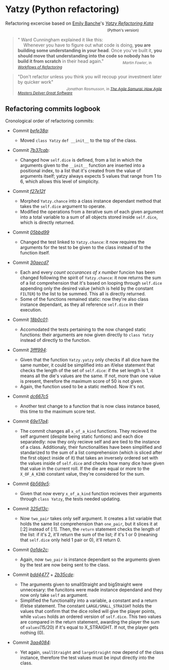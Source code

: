 # Yatzy (Python refactoring)
Refactoring excercise based on [Emily Banche](https://github.com/emilybache)'s [*Yatzy Refactoring Kata*](https://github.com/emilybache/Yatzy-Refactoring-Kata/tree/main/python) \
&emsp; &emsp; &emsp; &emsp; &emsp; &emsp; &emsp; &emsp; &emsp; &emsp; &emsp; &emsp; &emsp; &emsp; &emsp; &emsp; &emsp; &emsp; <sub>(Python's version)</sub> 

> " Ward Cunningham explained it like this:  
> &emsp; Whenever you have to figure out what code is doing, **you are building some understanding in your head**. Once you've built it, **you should move that understanding into the code so nobody has to build it from scratch** in their head again."  &emsp;&emsp;&emsp;&emsp;<sub>*Martin Fowler*, in [*Workflows of Refactoring*](https://martinfowler.com/articles/workflowsOfRefactoring/)</sub>

> "Don't refactor unless you think you will recoup your investment later by quicker work"
> \
> &emsp;&emsp;&emsp;&emsp;&emsp;&emsp;&emsp;&emsp;&emsp;&emsp;&emsp;<sub>*Jonathan Rasmusson*, in [*The Agile Samurai: How Agile Masters Deliver Great Software*](https://www.amazon.com/Agile-Samurai-Software-Pragmatic-Programmers/dp/1934356581)</sub>



## Refactoring commits logbook
Cronological order of refactoring commits: 

- Commit [*befe38a*](https://github.com/MMSS99/Yatzy-Refactor-py/commit/befe38a43f2a4f625bf8e1dd86005c81fb401e40):
    - Moved `class Yatzy` `def __init__` to the top of the class. 

- Commit [*7b37cab*](https://github.com/MMSS99/Yatzy-Refactor-py/commit/7b37cabfb088fd5e3f3d26d91537f8928025cad8):
    - Changed how `self.dice` is defined, from a list in which the arguments given to the `__init__` function are inserted into a positional index, to a list that it's created from the value of arguments itself; yatzy always expects 5 values that range from 1 to 6, which allows this level of simplicity.

- Commit [*f27e12f*](https://github.com/MMSS99/Yatzy-Refactor-py/commit/f27e12f7f294cc1481cbaf3c850b51b5bbc1991c)
    - Morphed `Yatzy.chance` into a class instance dependant method that takes the `self.dice` argument to operate.
    - Modified the operations from a iterative sum of each given argument into a total variable to a sum of all objects stored inside `self.dice`, which is directly returned.

- Commit [*05bbd99*](https://github.com/MMSS99/Yatzy-Refactor-py/commit/05bbd992f99c04f79440f5658842c87b2fcd906b)
    - Changed the test linked to `Yatzy.chance`: it now requires the arguments for the test to be given to the class instead of to the function itself. 

- Commit [*30aecd7*](https://github.com/MMSS99/Yatzy-Refactor-py/commit/30aecd766a6ec8e3bde1eb1ad97b6ef762a5148c)
    - Each and every *count occurances of x number* funcion has been changed following the spirit of `Yatzy.chance`: it now returns the sum of a list comprehension that it's based on looping through `self.dice` appending only the desired value (which is held by the constant `FILTER`) to the list to be summed. This all is directly returned.
    - Some of the functions remained static: now they're also class instance dependant, as they all reference `self.dice` in their execution.

- Commit [*18b0c01*](https://github.com/MMSS99/Yatzy-Refactor-py/commit/18b0c01f51def9b7c3307ea9ff56ca7137396e78):
    - Accomodated the tests pertaining to the now changed static functions: their arguments are now given directly to `class Yatzy` instead of directly to the function.

- Commit [*3fff994*](https://github.com/MMSS99/Yatzy-Refactor-py/commit/3fff994d67ad1887ff6c1d4c67226e525278d98e):
    - Given that the function `Yatzy.yatzy` only checks if all dice have the same number, it could be simplified into an if/else statement that checks the length of the set of `self.dice`: if the set length is 1, it means all the die's values are the same. If not, more than one value is present, therefore the maximum score of 50 is not given.
    - Again, the function used to be a static method. Now it's not.

- Commit [*dc667c5*](https://github.com/MMSS99/Yatzy-Refactor-py/commit/dc667c50014ce9c1a51538d7288103fcc318e468)
    - Another test change to a function that is now class instance based, this time to the maximum score test.

- Commit [*69e17a4*](https://github.com/MMSS99/Yatzy-Refactor-py/commit/69e17a4435ce0d8558d6c4e0e27b45d7084ca4fa):
    - The commit changes all `x_of_a_kind` functions. They recieved the self argument (despite being static funtions) and each dice separatedly: now they only recieve self and are tied to the instance of a class. Additionaly, their functionalities have been simplified and standarized to the sum of a list comprehension (which is sliced after the first object inside of it) that takes an inversely ordered set with the values inside of `self.dice` and checks how many dice have given that value in the current roll. If the die are equal or more to the `X_OF_A_KIND` constant value, they're considered for the sum.

- Commit [*6b569e5*](https://github.com/MMSS99/Yatzy-Refactor-py/commit/6b569e575574232649adfe2a75e1394894e2961b):
    - Given that now every `x_of_a_kind` function recieves their arguments through `class Yatzy`, the tests needed updating.

- Commit [*325d13c*](https://github.com/MMSS99/Yatzy-Refactor-py/commit/325d13c02cc940c1a112d15424efef5b5bb71b96):
    - Now `two_pair` takes only self argument. It creates a list variable that holds the same list comprehension than `one_pair`, but it slices it at [:2] instead of [:1]. Then, the `return` statement checks the length of the list: if it's 2, it'll return the sum of the list; if it's 1 or 0 (meaning that `self.dice` only held 1 pair or 0), it'll return 0.  

- Commit [*0a1de2c*](https://github.com/MMSS99/Yatzy-Refactor-py/commit/0a1de2cff26df794e36997dd53a4f55d05b7f927): 
    - Again, now `two_pair` is instance dependant so the arguments given by the test are now being sent to the class.

- Commit [*bdd4477*](https://github.com/MMSS99/Yatzy-Refactor-py/commit/bdd4477c8a9e4f47baba533f86ff7aaf73433144) + [*2b35cde*](https://github.com/MMSS99/Yatzy-Refactor-py/commit/2b35cde265be206af22dc4622ddae9d86524f519):
    - The arguments given to smallStraight and bigStraight were unnecesary: the funcitons were made instance dependand and they now only take `self` as argument.
    - Simplified the functionality into a variable, a constant and a return if/else statement. The constant `LARGE/SMALL_STRAIGHT` holds the values that confirm that the dice rolled will give the player points, while `values` holds an ordered version of `self.dice`. This two values are compared in the return statement, awarding the player the sum of `values`(15/20) if it's equal to X_STRAIGHT. If not, the player gets nothing (0).
 
 - Commit [*3aa4084*](https://github.com/MMSS99/Yatzy-Refactor-py/commit/3aa40840b795d8893d7939be35b183d11be1e222):
    - Yet again, `smallStraight` and `largeStraight` now depend of the class instance, therefore the test values must be input directly into the class.




